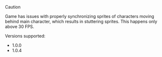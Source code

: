 >[!CAUTION]
Game has issues with properly synchronizing sprites of characters moving behind main character, which results in stuttering sprites. This happens only above 30 FPS.

Versions supported:

- 1.0.0
- 1.0.4